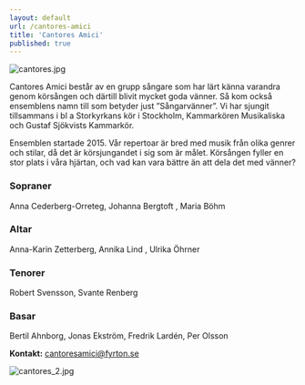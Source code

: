 ```yaml
---
layout: default
url: /cantores-amici
title: 'Cantores Amici'
published: true
---
```


![cantores.jpg]({{site.baseurl}}/src/render/cantores.jpg)

Cantores Amici består av en grupp sångare som har lärt känna varandra genom körsången och därtill blivit mycket goda vänner. Så kom också ensemblens namn till som betyder just ”Sångarvänner”. Vi har sjungit tillsammans i bl a Storkyrkans kör i Stockholm, Kammarkören Musikaliska och Gustaf Sjökvists Kammarkör.
 
Ensemblen startade 2015. Vår repertoar är bred med musik från olika genrer och stilar, då det är körsjungandet i sig som är målet. Körsången fyller en stor plats i våra hjärtan, och vad kan vara bättre än att dela det med vänner? 

### Sopraner 
Anna Cederberg-Orreteg, Johanna Bergtoft , Maria Böhm

### Altar 
Anna-Karin Zetterberg, Annika Lind , Ulrika Öhrner

### Tenorer 
Robert Svensson, Svante Renberg

### Basar 
Bertil Ahnborg, Jonas Ekström, Fredrik Lardén, Per Olsson

**Kontakt:** [cantoresamici@fyrton.se](mailto:cantoresamici@fyrton.se) 

![cantores_2.jpg]({{site.baseurl}}/src/render/cantores_2.jpg)

